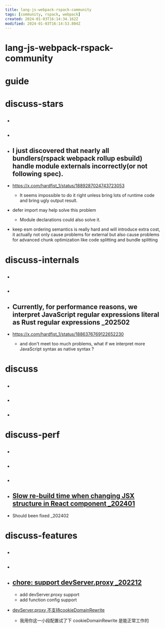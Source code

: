 ```yaml
---
title: lang-js-webpack-rspack-community
tags: [community, rspack, webpack]
created: 2024-01-03T16:14:34.162Z
modified: 2024-01-03T16:14:53.804Z
---
```


# lang-js-webpack-rspack-community

# guide

# discuss-stars
- ## 

- ## 

- ## I just discovered that nearly all bundlers(rspack webpack rollup esbuild) handle module externals incorrectly(or not following spec).
- https://x.com/hardfist_1/status/1889287024743723053
  - It seems impossible to do it right unless bring lots of runtime code and bring ugly output result.
- defer import may help solve this problem
  - Module declarations could also solve it.
- keep esm ordering semantics is really hard and will introduce extra cost, it actually not only cause problems for external but also cause problems for advanced chunk optimization like code splitting and bundle splitting

# discuss-internals
- ## 

- ## 

- ## Currently, for performance reasons, we interpret JavaScript regular expressions literal as Rust regular expressions _202502
- https://x.com/hardfist_1/status/1886376769122652230
  - and don't meet too much problems, what if we interpret more JavaScript syntax as native syntax ?

# discuss
- ## 

- ## 

- ## 
# discuss-perf
- ## 

- ## 

- ## 

- ## [Slow re-build time when changing JSX structure in React component _202401](https://github.com/web-infra-dev/rspack/issues/5315)
- Should been fixed _202402

# discuss-features
- ## 

- ## 

- ## [chore: support devServer.proxy _202212](https://github.com/web-infra-dev/rspack/pull/1329)
  - add devServer.proxy support
  - add function config support

- [devServer.proxy 不支持cookieDomainRewrite](https://github.com/web-infra-dev/rspack/issues/5469)
  - 我用你这一小段配置试了下 cookieDomainRewrite 是能正常工作的

